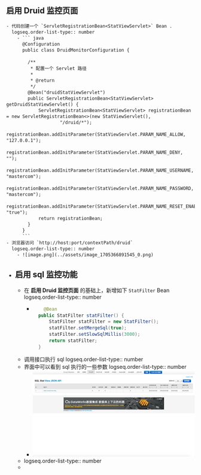 ## 启用 Druid 监控页面
	- 代码创建一个 `ServletRegistrationBean<StatViewServlet>` Bean .
	  logseq.order-list-type:: number
		- ``` java
		  @Configuration
		  public class DruidMonitorConfiguration {
		  
		  	/**
		  	 * 配置一个 Servlet 路径
		  	 *
		  	 * @return
		  	 */
		  	@Bean("druidStatViewServlet")
		  	public ServletRegistrationBean<StatViewServlet> getDruidStatViewServlet() {
		  		ServletRegistrationBean<StatViewServlet> registrationBean = new ServletRegistrationBean<>(new StatViewServlet(),
		  				"/druid/*");
		  		registrationBean.addInitParameter(StatViewServlet.PARAM_NAME_ALLOW, "127.0.0.1");
		  		registrationBean.addInitParameter(StatViewServlet.PARAM_NAME_DENY, "");
		  		registrationBean.addInitParameter(StatViewServlet.PARAM_NAME_USERNAME, "mastercom");
		  		registrationBean.addInitParameter(StatViewServlet.PARAM_NAME_PASSWORD, "mastercom");
		  		registrationBean.addInitParameter(StatViewServlet.PARAM_NAME_RESET_ENABLE, "true");
		  		return registrationBean;
		  	}
		  }
		  ```
	- 浏览器访问 `http://host:port/contextPath/druid`
	  logseq.order-list-type:: number
		- ![image.png](../assets/image_1705366891545_0.png)
- ## 启用 sql 监控功能
	- 在 **启用 Druid 监控页面** 的基础上，新增如下 `StatFilter` Bean
	  logseq.order-list-type:: number
		- ```java
		      @Bean
		  	public StatFilter statFilter() {
		  		StatFilter statFilter = new StatFilter();
		  		statFilter.setMergeSql(true);
		  		statFilter.setSlowSqlMillis(3000);
		  		return statFilter;
		  	}
		  ```
	- 调用接口执行 sql
	  logseq.order-list-type:: number
	- 界面中可以看到 sql 执行的一些参数
	  logseq.order-list-type:: number
		- ![image.png](../assets/image_1705370720290_0.png)
	- logseq.order-list-type:: number
	-